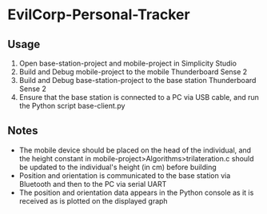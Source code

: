 # EvilCorp-Personal-Tracker

## Usage
1. Open base-station-project and mobile-project in Simplicity Studio
2. Build and Debug mobile-project to the mobile Thunderboard Sense 2
3. Build and Debug base-station-project to the base station Thunderboard Sense 2
4. Ensure that the base station is connected to a PC via USB cable, and run the Python script base-client.py

## Notes
* The mobile device should be placed on the head of the individual, and the height constant in mobile-project>Algorithms>trilateration.c should be updated to the individual's height (in cm) before building
* Position and orientation is communicated to the base station via Bluetooth and then to the PC via serial UART
* The position and orientation data appears in the Python console as it is received as is plotted on the displayed graph
